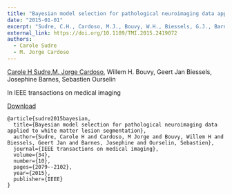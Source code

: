 ```yaml
---
title: "Bayesian model selection for pathological neuroimaging data applied to white matter lesion segmentation"
date: "2015-01-01"
excerpt: "Sudre, C.H., Cardoso, M.J., Bouvy, W.H., Biessels, G.J., Barnes, J. and Ourselin, S., 2015. IEEE transactions on medical imaging, 34(10), pp.2079-2102."
external_link: https://doi.org/10.1109/TMI.2015.2419072
authors:
  - Carole Sudre
  - M. Jorge Cardoso
---
```


[Carole H Sudre](/people/carole_sudre),[M. Jorge Cardoso](/people/jorge_cardoso), Willem H. Bouvy, Geert Jan Biessels, Josephine Barnes, Sebastien Ourselin


In IEEE transactions on medical imaging


<a href="{{page.external_link}}" target="_blank"> Download </a>

```
@article{sudre2015bayesian,
  title={Bayesian model selection for pathological neuroimaging data applied to white matter lesion segmentation},
  author={Sudre, Carole H and Cardoso, M Jorge and Bouvy, Willem H and Biessels, Geert Jan and Barnes, Josephine and Ourselin, Sebastien},
  journal={IEEE transactions on medical imaging},
  volume={34},
  number={10},
  pages={2079--2102},
  year={2015},
  publisher={IEEE}
}
```
